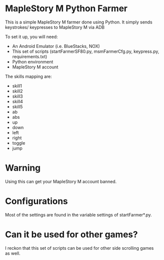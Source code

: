 MapleStory M Python Farmer
==========================
This is a simple MapleStory M farmer done using Python. It simply sends keystrokes/ keypresses to MapleStory M via ADB

To set it up, you will need:
* An Android Emulator (i.e. BlueStacks, NOX)
* This set of scripts (startFarmerSF80.py, msmFarmerCfg.py, keypress.py, requirements.txt)
* Python environment
* MapleStory M account

The skills mapping are:
* skill1
* skill2
* skill3
* skill4
* skill5
* ab
* abs
* up
* down
* left
* right
* toggle
* jump

Warning
=======
Using this can get your MapleStory M account banned.

Configurations
==============
Most of the settings are found in the variable settings of startFarmer*.py.

Can it be used for other games?
===============================
I reckon that this set of scripts can be used for other side scrolling games as well.
